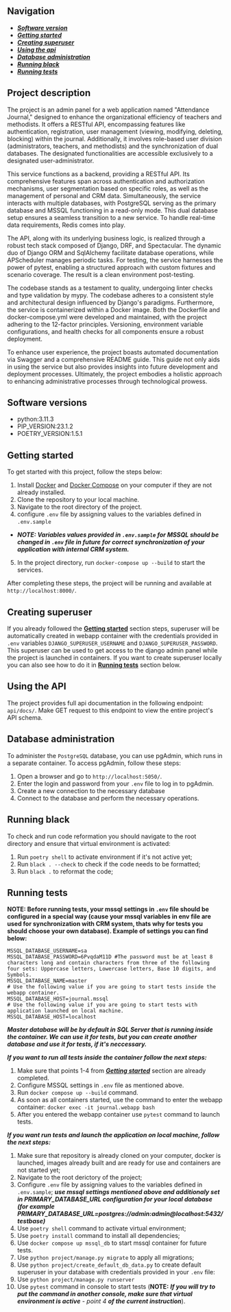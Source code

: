 ## Navigation
* ***[Software version](#software-version)***
* ***[Getting started](#gerring-started)***
* ***[Creating superuser](#creating-superuser)***
* ***[Using the api](#using-the-api)***
* ***[Database administration](#database-administration)***
* ***[Running black](#running-black)***
* ***[Running tests](#running-tests)***

## Project description

The project is an admin panel for a web application named "Attendance Journal," designed to enhance the organizational efficiency of teachers and methodists. It offers a RESTful API, encompassing features like authentication, registration, user management (viewing, modifying, deleting, blocking) within the journal. Additionally, it involves role-based user division (administrators, teachers, and methodists) and the synchronization of dual databases. The designated functionalities are accessible exclusively to a designated user-administrator.

This service functions as a backend, providing a RESTful API. Its comprehensive features span across authentication and authorization mechanisms, user segmentation based on specific roles, as well as the management of personal and CRM data. Simultaneously, the service interacts with multiple databases, with PostgreSQL serving as the primary database and MSSQL functioning in a read-only mode. This dual database setup ensures a seamless transition to a new service. To handle real-time data requirements, Redis comes into play.

The API, along with its underlying business logic, is realized through a robust tech stack composed of Django, DRF, and Spectacular. The dynamic duo of Django ORM and SqlAlchemy facilitate database operations, while APScheduler manages periodic tasks. For testing, the service harnesses the power of pytest, enabling a structured approach with custom fixtures and scenario coverage. The result is a clean environment post-testing.

The codebase stands as a testament to quality, undergoing linter checks and type validation by mypy. The codebase adheres to a consistent style and architectural design influenced by Django's paradigms. Furthermore, the service is containerized within a Docker image. Both the Dockerfile and docker-compose.yml were developed and maintained, with the project adhering to the 12-factor principles. Versioning, environment variable configurations, and health checks for all components ensure a robust deployment.

To enhance user experience, the project boasts automated documentation via Swagger and a comprehensive README guide. This guide not only aids in using the service but also provides insights into future development and deployment processes. Ultimately, the project embodies a holistic approach to enhancing administrative processes through technological prowess.


## Software versions

- python:3.11.3
- PIP_VERSION:23.1.2
- POETRY_VERSION:1.5.1

## Getting started

To get started with this project, follow the steps below:
1. Install [Docker](https://docs.docker.com/engine/install/) and [Docker Compose](https://docs.docker.com/compose/install/) on your computer if they are not already installed.
2. Clone the repository to your local machine.
3. Navigate to the root directory of the project.
4. configure `.env` file by assigning values to the variables defined in `.env.sample`
 - ***NOTE: Variables values provided in `.env.sample` for MSSQL should be changed in `.env` file in future for correct synchronization of your application with internal CRM system.***
5. In the project directory, run `docker-compose up --build` to start the services.

After completing these steps, the project will be running and available at `http://localhost:8000/`.

## Creating superuser

If you already followed the **[Getting started](#getting-started)** section steps, superuser will be automatically created in webapp container with the credentials provided in `.env` variables `DJANGO_SUPERUSER_USERNAME` and `DJANGO_SUPERUSER_PASSWORD`.
This superuser can be used to get access to the django admin panel while the project is launched in containers.
If you want to create superuser locally you can also see how to do it in  **[Running tests](#running-tests)** section below.

## Using the API

The project provides full api documentation in the following endpoint: `api/docs/`.
Make GET request to this endpoint to view the entire project's API schema.

## Database administration

To administer the `PostgreSQL` database, you can use pgAdmin, which runs in a separate container. To access pgAdmin, follow these steps:

1. Open a browser and go to `http://localhost:5050/`.
2. Enter the login and password from your `.env` file to log in to pgAdmin.
3. Create a new connection to the necessary database
4. Connect to the database and perform the necessary operations.


## Running black

To check and run code reformation you should navigate to the root directory and ensure that virtual environment is activated:

1. Run `poetry shell` to activate environment if it's not active yet;
2. Run `black . --check` to check if the code needs to be formatted;
3. Run `black .` to reformat the code;


## Running tests
 
**NOTE: Before running tests, your mssql settings in `.env` file should be configured in a special way (cause your mssql variables in env file are used for synchronization with CRM system, thats why for tests you should choose your own database). Example of settings you can find below:**
```
MSSQL_DATABASE_USERNAME=sa
MSSQL_DATABASE_PASSWORD=6PvqdaM11D #The password must be at least 8 characters long and contain characters from three of the following four sets: Uppercase letters, Lowercase letters, Base 10 digits, and Symbols.
MSSQL_DATABASE_NAME=master
# Use the following value if you are going to start tests inside the webapp container.
MSSQL_DATABASE_HOST=journal.mssql
# Use the following value if you are going to start tests with application launched on local machine.
MSSQL_DATABASE_HOST=localhost
```
***Master database will be by default in SQL Server that is running inside the container. We can use it for tests, but you can create another database and use it for tests, if it's neccessary.***

***If you want to run all tests inside the container follow the next steps:***
1. Make sure that points 1-4 from ***[Getting started](#getting-started)*** section are already completed.
2. Configure MSSQL settings in `.env` file as mentioned above.
3. Run `docker compose up --build` command.
4. As soon as all containers started, use the command to enter the webapp container:
```docker exec -it journal.webapp bash ```
5. After you entered the webapp container use ```pytest``` command to launch tests. 



***If you want run tests and launch the application on local machine, follow the next steps:***
1. Make sure that repository is already cloned on your computer, docker is launched, images already built and are ready for use and containers are not started yet;
2. Navigate to the root derictory of the project;
3. Configure `.env` file by assigning values to the variables defined in `.env.sample`;
 ***use mssql settings mentioned above and additionaly set in PRIMARY_DATABASE_URL configuration for your local database (for example PRIMARY_DATABASE_URL=postgres://admin:admin@localhost:5432/testbase)***
4. Use ```poetry shell``` command to activate virtual environment;
5. Use ```poetry install``` command to install all dependencies;
6. Use ```docker compose up mssql_db``` to start mssql container for future tests.
7. Use ```python project/manage.py migrate``` to apply all migrations;
8. Use ```python project/create_default_db_data.py``` to create default superuser in your database with credentials provided in your `.env` file:
9. Use ```python project/manage.py runserver```
10. Use ```pytest``` command in console to start tests (**NOTE:** ***If you will try to put the command in another console, make sure that virtual environment is active*** - *point 4* ***of the current instruction***).
